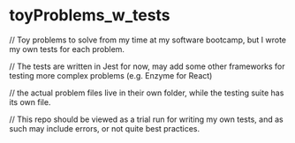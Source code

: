 # toyProblems_w_tests

// Toy problems to solve from my time at my software bootcamp, but I wrote my own tests for each problem.

// The tests are written in Jest for now, may add some other frameworks for testing more complex problems (e.g. Enzyme for React)

// the actual problem files live in their own folder, while the testing suite has its own file.

// This repo should be viewed as a trial run for writing my own tests, and as such may include errors, or not quite best practices.

